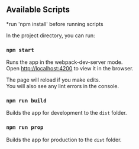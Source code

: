 ## Available Scripts

*run 'npm install' before running scripts

In the project directory, you can run:

### `npm start`

Runs the app in the webpack-dev-server mode.<br />
Open [http://localhost:4200](http://localhost:4200) to view it in the browser.

The page will reload if you make edits.<br />
You will also see any lint errors in the console.

### `npm run build`

Builds the app for development to the `dist` folder.<br />

### `npm run prop`

Builds the app for production to the `dist` folder.<br />
